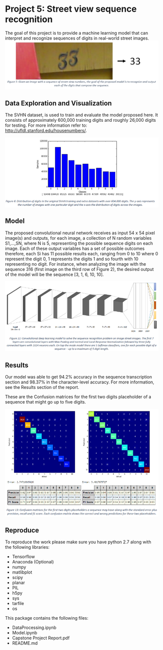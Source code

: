 # Project 5: Street view sequence recognition

The goal of this project is to provide a machine learning model that can interpret and recognize sequences of digits in real-world street images.
![Image recognition example](https://github.com/thalles753/machine-learning/blob/master/projects/capstone/sequence_recognition/images/fig1.PNG?raw=true)

## Data Exploration and Visualization
The SVHN dataset, is used to train and evaluate the model proposed here. It consists of approximately 600,000 training digits and roughly 26,000 digits for testing. For more information refer to: http://ufldl.stanford.edu/housenumbers/.

![Image of dataset distribution](https://github.com/thalles753/machine-learning/blob/master/projects/capstone/sequence_recognition/images/fig2.PNG?raw=true)

## Model
The proposed convolutional neural network receives as input 54 x 54 pixel image(s) and outputs, for each image, a collection of N random variables S1,…,SN, where N is 5, representing the possible sequence digits on each image. Each of these output variables has a set of possible outcomes therefore, each Si has 11 possible results each, ranging from 0 to 10 where 0 represent the digit 0, 1 represents the digits 1 and so fourth with 10 representing no digit. For instance, when analyzing the image with the sequence 316 (first image on the third row of Figure 2), the desired output of the model will be the sequence [3, 1, 6, 10, 10].

![Deep learning model archtecture](https://github.com/thalles753/machine-learning/blob/master/projects/capstone/sequence_recognition/images/fig3.PNG?raw=true)

## Results

Our model was able to get 94.2% accuracy in the sequence transcription section and 98.37% in the character-level accuracy. For more information, see the Results section of the report.

These are the Confusion matrices for the first two digits placeholder of a sequence that might go up to five digits.

![confusion matrices](https://github.com/thalles753/machine-learning/blob/master/projects/capstone/sequence_recognition/images/fig4.PNG?raw=true)

## Reproduce

To reproduce the work please make sure you have python 2.7 along with the following libraries:

- Tensorflow
- Anaconda (Optional)
- numpy
- matlibplot
- scipy
- planar
- PIL
- h5py
- sys
- tarfile
- os

This package contains the following files:

- DataProcessing.ipynb
- Model.ipynb
- Capstone Project Report.pdf
- README.md
